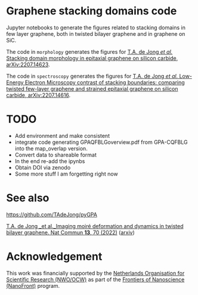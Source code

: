 # Graphene stacking domains code
Jupyter notebooks to generate the figures related to stacking domains in few layer graphene, both in twisted bilayer graphene and in graphene on SiC.

The code in `morphology` generates the figures for [T.A. de Jong _et al._ Stacking domain morphology in epitaxial graphene on silicon carbide,  	arXiv:2207.14623](https://arxiv.org/abs/2207.14623).

The code in `spectroscopy` generates the figures for [T.A. de Jong _et al._ Low-Energy Electron Microscopy contrast of stacking boundaries: comparing twisted few-layer graphene and strained epitaxial graphene on silicon carbide, arXiv:2207.14616](https://arxiv.org/abs/2207.14616).

# TODO

- Add environment and make consistent
- integrate code generating GPAQFBLGoverview.pdf from GPA-CQFBLG into the map_overlap version.
- Convert data to shareable format
- In the end re-add the ipynbs
- Obtain DOI via zenodo
- Some more stuff I am forgetting right now

# See also

https://github.com/TAdeJong/pyGPA

[T.A. de Jong _et al._Imaging moiré deformation and dynamics in twisted bilayer graphene. Nat Commun **13**, 70 (2022)](https://doi.org/10.1038/s41467-021-27646-1) ([arxiv](https://arxiv.org/abs/2107.14716))

# Acknowledgement

This work was financially supported by the [Netherlands Organisation for Scientific Research (NWO/OCW)](https://www.nwo.nl/en/science-enw) as part of the [Frontiers of Nanoscience (NanoFront)](https://www.universiteitleiden.nl/en/research/research-projects/science/frontiers-of-nanoscience-nanofront) program.
